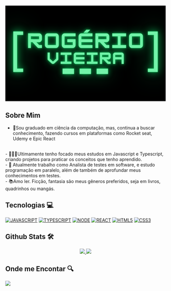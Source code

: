 
<p align="center">
<a href="./.github/banner.png">
  <img src="./.github/banner.png" width=700 height=300 alt="Rogério Vieira"/>
</a>
</p>

## Sobre Mim

- 📒Sou graduado em ciência da computação, mas, continua a buscar conhecimento, fazendo cursos em plataformas como Rocket seat, Udemy e Epic React
<br>
- 🧑🏾‍💻Ultimamente tenho focado meus estudos em Javascript e Typescript, criando projetos para praticar os conceitos que tenho aprendido.
<br>
- 💼 Atualmente trabalho como Analista de testes em software, e estudo programação em paralelo, além de também de aprofundar meus conhecimentos em testes.
<br>
- 📚Amo ler. Ficção, fantasia são meus gêneros preferidos, seja em livros, quadrinhos ou mangás. 


## Tecnologias 💻

[![JAVASCRIPT](https://img.shields.io/badge/JavaScript-F7DF1E?style=for-the-badge&logo=javascript&logoColor=white)](https://developer.mozilla.org/pt-BR/docs/Web/JavaScript)
[![TYPESCRIPT](https://img.shields.io/badge/TypeScript-007ACC?style=for-the-badge&logo=typescript&logoColor=white)](https://www.typescriptlang.org/)
[![NODE](https://img.shields.io/badge/Node.js-43853D?style=for-the-badge&logo=node.js&logoColor=white)](https://https://reactjs.org/)
[![REACT](https://img.shields.io/badge/React-61DAFB?style=for-the-badge&logo=react&logoColor=white)](https://https://reactjs.org/)
[![HTML5](https://img.shields.io/badge/HTML5-E34F26?style=for-the-badge&logo=html5&logoColor=white)](https://developer.mozilla.org/pt-BR/docs/Web/HTML)
[![CSS3](https://img.shields.io/badge/CSS3-1572B6?style=for-the-badge&logo=css3&logoColor=white)](https://developer.mozilla.org/pt-BR/docs/Web/CSS)


## Github Stats 🛠️

<p align="center">
<a href="https://github.com/Rogerio0Vieira">
  <img height="180em" src="https://github-readme-stats.vercel.app/api?username=Rogerio0Vieira&show_icons=true&theme=dark"/>
  <img height="180em" src="https://api.githubtrends.io/user/svg/Rogerio0Vieira/langs?time_range=one_year&theme=dark"/>
</a>
</p>

## Onde me Encontar 🔍

[<img src="https://img.shields.io/badge/linkedin-%230077B5.svg?&style=for-the-badge&logo=linkedin&logoColor=white" />](https://www.linkedin.com/in/rvb8/)
